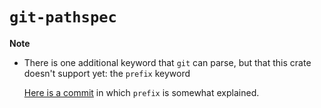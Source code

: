 # `git-pathspec`

**Note**
- There is one additional keyword that `git` can parse, but that this crate doesn't support yet: the `prefix` keyword

  [Here is a commit](https://github.com/git/git/commit/5be4efbefafcd5b81fe3d97e8395da1887b4902a) in which `prefix` is somewhat explained.
